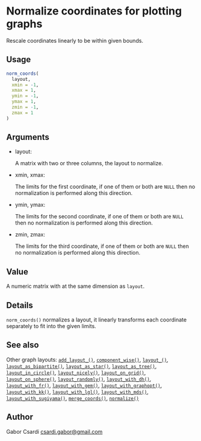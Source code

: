 # Normalize coordinates for plotting graphs

Rescale coordinates linearly to be within given bounds.

## Usage

``` r
norm_coords(
  layout,
  xmin = -1,
  xmax = 1,
  ymin = -1,
  ymax = 1,
  zmin = -1,
  zmax = 1
)
```

## Arguments

- layout:

  A matrix with two or three columns, the layout to normalize.

- xmin, xmax:

  The limits for the first coordinate, if one of them or both are `NULL`
  then no normalization is performed along this direction.

- ymin, ymax:

  The limits for the second coordinate, if one of them or both are
  `NULL` then no normalization is performed along this direction.

- zmin, zmax:

  The limits for the third coordinate, if one of them or both are `NULL`
  then no normalization is performed along this direction.

## Value

A numeric matrix with at the same dimension as `layout`.

## Details

`norm_coords()` normalizes a layout, it linearly transforms each
coordinate separately to fit into the given limits.

## See also

Other graph layouts:
[`add_layout_()`](https://r.igraph.org/reference/add_layout_.md),
[`component_wise()`](https://r.igraph.org/reference/component_wise.md),
[`layout_()`](https://r.igraph.org/reference/layout_.md),
[`layout_as_bipartite()`](https://r.igraph.org/reference/layout_as_bipartite.md),
[`layout_as_star()`](https://r.igraph.org/reference/layout_as_star.md),
[`layout_as_tree()`](https://r.igraph.org/reference/layout_as_tree.md),
[`layout_in_circle()`](https://r.igraph.org/reference/layout_in_circle.md),
[`layout_nicely()`](https://r.igraph.org/reference/layout_nicely.md),
[`layout_on_grid()`](https://r.igraph.org/reference/layout_on_grid.md),
[`layout_on_sphere()`](https://r.igraph.org/reference/layout_on_sphere.md),
[`layout_randomly()`](https://r.igraph.org/reference/layout_randomly.md),
[`layout_with_dh()`](https://r.igraph.org/reference/layout_with_dh.md),
[`layout_with_fr()`](https://r.igraph.org/reference/layout_with_fr.md),
[`layout_with_gem()`](https://r.igraph.org/reference/layout_with_gem.md),
[`layout_with_graphopt()`](https://r.igraph.org/reference/layout_with_graphopt.md),
[`layout_with_kk()`](https://r.igraph.org/reference/layout_with_kk.md),
[`layout_with_lgl()`](https://r.igraph.org/reference/layout_with_lgl.md),
[`layout_with_mds()`](https://r.igraph.org/reference/layout_with_mds.md),
[`layout_with_sugiyama()`](https://r.igraph.org/reference/layout_with_sugiyama.md),
[`merge_coords()`](https://r.igraph.org/reference/merge_coords.md),
[`normalize()`](https://r.igraph.org/reference/normalize.md)

## Author

Gabor Csardi <csardi.gabor@gmail.com>
